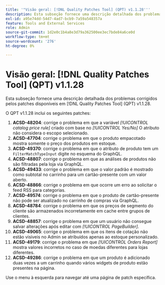 ```yaml
---
title: '"Visão geral: [!DNL Quality Patches Tool] (QPT) v1.1.28'''
description: Esta subseção fornece uma descrição detalhada dos problemas corrigidos pelos patches disponíveis em [!DNL Quality Patches Tool] (QPT) v1.1.28.
exl-id: a95e74dd-54d7-4ad7-bcb9-7a59a548357a
feature: Tools and External Services
role: Admin
source-git-commit: 1d2e0c1b4a8e3d79a362500ee3ec7bde84a6ce0d
workflow-type: tm+mt
source-wordcount: '276'
ht-degree: 0%

---
```


# Visão geral: [!DNL Quality Patches Tool] (QPT) v1.1.28

Esta subseção fornece uma descrição detalhada dos problemas corrigidos pelos patches disponíveis em [!DNL Quality Patches Tool] (QPT) v1.1.28.

O QPT v1.1.28 inclui os seguintes patches:

1. **ACSD-48204**: corrige o problema em que a variável *[!UICONTROL catalog price rule]* criado com base no *[!UICONTROL Yes/No]* O atributo não considera o escopo selecionado.
1. **ACSD-47704**: corrige o problema em que o produto empacotado mostra somente o preço dos produtos em estoque.
1. **ACSD-49370**: corrige o problema em que o atributo de produto tem um `FilterMatchTypeInput` digite no esquema do GraphQL.
1. **ACSD-48807**: corrige o problema em que as análises de produtos não são filtradas pela loja via GraphQL.
1. **ACSD-49433**: corrige o problema em que o valor padrão é mostrado como subtotal no carrinho para um cartão-presente com um valor aberto.
1. **ACSD-48866**: corrige o problema em que ocorre um erro ao solicitar o feed RSS para categorias.
1. **ACSD-49574**: corrige o problema em que o produto de cartão-presente não pode ser atualizado no carrinho de compras via GraphQL.
1. **ACSD-48784**: corrige o problema em que os preços de segmento do cliente são armazenados incorretamente em cache entre grupos de clientes.
1. **ACSD-48857**: corrige o problema em que um usuário não consegue salvar alterações após editar com *[!UICONTROL PageBuilder]*.
1. **ACSD-49065**: corrige o problema em que os itens de cotação não estão visíveis no Admin se atribuídos apenas ao estoque personalizado.
1. **ACSD-49179**: corrige o problema em que *[!UICONTROL Orders Report]* mostra valores incorretos no caso de moedas diferentes para lojas diferentes.
1. **ACSD-49286**: corrige o problema em que um produto é adicionado duas vezes a um carrinho quando vários widgets de produto estão presentes na página.

Use o menu à esquerda para navegar até uma página de patch específica.
